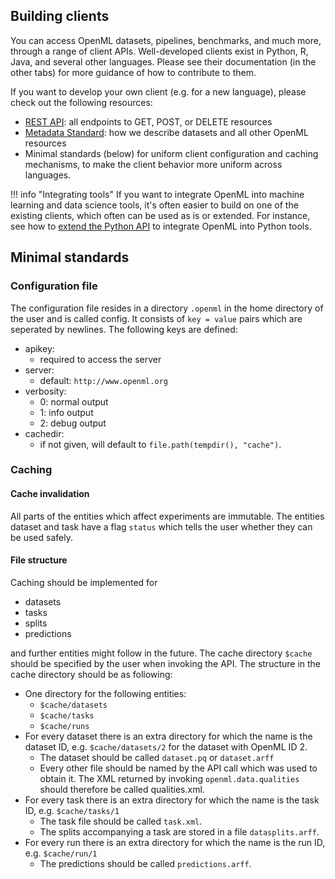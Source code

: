 ## Building clients ##
You can access OpenML datasets, pipelines, benchmarks, and much more, through a range of client APIs.
Well-developed clients exist in Python, R, Java, and several other languages. Please see their documentation (in the other tabs)
for more guidance of how to contribute to them.

If you want to develop your own client (e.g. for a new language), please check out the following resources:  

* [REST API](./Rest.md): all endpoints to GET, POST, or DELETE resources
* [Metadata Standard](./metadata_definition.md): how we describe datasets and all other OpenML resources
* Minimal standards (below) for uniform client configuration and caching mechanisms, to make the client behavior more uniform across languages.

!!! info "Integrating tools"
    If you want to integrate OpenML into machine learning and data science tools, it's often easier to build on one of the existing clients, 
    which often can be used as is or extended. For instance, see how to [extend the Python API](../../ecosystem/Python_extensions.md) to integrate OpenML into Python tools. 


## Minimal standards

### Configuration file

The configuration file resides in a directory `.openml` in the home directory of the user and is called config. It consists of `key = value` pairs which are seperated by newlines. The following keys are defined:

  * apikey:
    * required to access the server
  * server:
    * default: `http://www.openml.org`
  * verbosity:
    * 0: normal output
    * 1: info output
    * 2: debug output
  * cachedir:
    * if not given, will default to `file.path(tempdir(), "cache")`.

### Caching

#### Cache invalidation

All parts of the entities which affect experiments are immutable. The entities dataset and task have a flag `status` which tells the user whether they can be used safely.

#### File structure

Caching should be implemented for

  * datasets
  * tasks
  * splits
  * predictions

and further entities might follow in the future. The cache directory `$cache` should be specified by the user when invoking the API. The structure in the cache directory should be as following:

  * One directory for the following entities:
    * `$cache/datasets`
    * `$cache/tasks`
    * `$cache/runs`
  * For every dataset there is an extra directory for which the name is the dataset ID, e.g. `$cache/datasets/2` for the dataset with OpenML ID 2.
    * The dataset should be called `dataset.pq` or `dataset.arff`
    * Every other file should be named by the API call which was used to obtain it. The XML returned by invoking `openml.data.qualities` should therefore be called qualities.xml.
  * For every task there is an extra directory for which the name is the task ID, e.g. `$cache/tasks/1`
    * The task file should be called `task.xml`.
    * The splits accompanying a task are stored in a file `datasplits.arff`.
  * For every run there is an extra directory for which the name is the run ID, e.g. `$cache/run/1`
    * The predictions should be called `predictions.arff`.